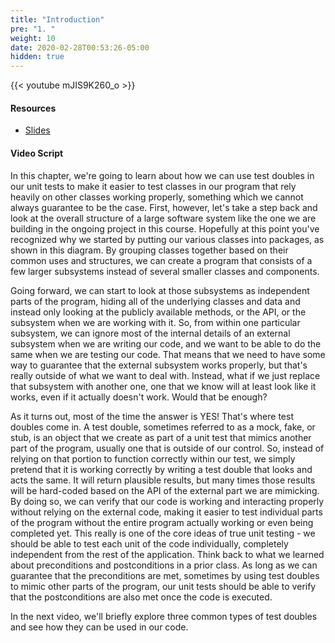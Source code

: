 ```yaml
---
title: "Introduction"
pre: "1. "
weight: 10
date: 2020-02-28T00:53:26-05:00
hidden: true
---
```


{{< youtube mJIS9K260_o >}}

#### Resources

* <a href="slides" target="_blank">Slides</a>

#### Video Script

In this chapter, we're going to learn about how we can use test doubles in our unit tests to make it easier to test classes in our program that rely heavily on other classes working properly, something which we cannot always guarantee to be the case. First, however, let's take a step back and look at the overall structure of a large software system like the one we are building in the ongoing project in this course. Hopefully at this point you've recognized why we started by putting our various classes into packages, as shown in this diagram. By grouping classes together based on their common uses and structures, we can create a program that consists of a few larger subsystems instead of several smaller classes and components. 

Going forward, we can start to look at those subsystems as independent parts of the program, hiding all of the underlying classes and data and instead only looking at the publicly available methods, or the API, or the subsystem when we are working with it. So, from within one particular subsystem, we can ignore most of the internal details of an external subsystem when we are writing our code, and we want to be able to do the same when we are testing our code. That means that we need to have some way to guarantee that the external subsystem works properly, but that's really outside of what we want to deal with. Instead, what if we just replace that subsystem with another one, one that we know will at least look like it works, even if it actually doesn't work. Would that be enough?

As it turns out, most of the time the answer is YES! That's where test doubles come in. A test double, sometimes referred to as a mock, fake, or stub, is an object that we create as part of a unit test that mimics another part of the program, usually one that is outside of our control. So, instead of relying on that portion to function correctly within our test, we simply pretend that it is working correctly by writing a test double that looks and acts the same. It will return plausible results, but many times those results will be hard-coded based on the API of the external part we are mimicking. By doing so, we can verify that our code is working and interacting properly without relying on the external code, making it easier to test individual parts of the program without the entire program actually working or even being completed yet. This really is one of the core ideas of true unit testing - we should be able to test each unit of the code individually, completely independent from the rest of the application. Think back to what we learned about preconditions and postconditions in a prior class. As long as we can guarantee that the preconditions are met, sometimes by using test doubles to mimic other parts of the program, our unit tests should be able to verify that the postconditions are also met once the code is executed.

In the next video, we'll briefly explore three common types of test doubles and see how they can be used in our code. 